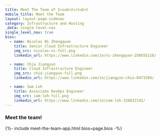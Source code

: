 ```yaml
---
title: Meet The Team of I<sub>2</sub>C
mobile_title: Meet the Team
layout: layout-page-sidenav
category: Infrastructure and Hosting
_data: single-level-nav
single_level_nav: true
bios:
  - name: Nicolas Ni Zhengquan
    title: Senior Cloud Infrastructure Engineer
    img_src: nicolas-ni-full.png
    linkedin_url: https://www.linkedin.com/in/ni-zhengquan-258b55118/

  - name: Chia Jiangyun
    title: Cloud Infrastructure Engineer
    img_src: chia-jiangyun-full.png
    linkedin_url: https://www.linkedin.com/in/jiangyun-chia-0473394/

  - name: Sam Loh
    title: Associate DevOps Engineer
    img_src: sam-loh-full.png
    linkedin_url: https://www.linkedin.com/in/sam-loh-326832142/
---
```


### Meet the team!
{%- include meet-the-team-app.html bios=page.bios -%}
